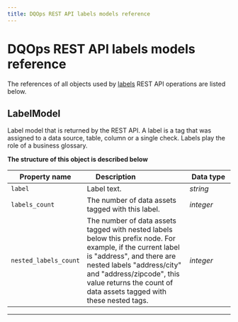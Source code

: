 ```yaml
---
title: DQOps REST API labels models reference
---
```

# DQOps REST API labels models reference
The references of all objects used by [labels](../operations/labels.md) REST API operations are listed below.


## LabelModel
Label model that is returned by the REST API. A label is a tag that was assigned to a data source, table, column or a single check.
 Labels play the role of a business glossary.


**The structure of this object is described below**


|&nbsp;Property&nbsp;name&nbsp;|&nbsp;Description&nbsp;&nbsp;&nbsp;&nbsp;&nbsp;&nbsp;&nbsp;&nbsp;&nbsp;&nbsp;&nbsp;&nbsp;&nbsp;&nbsp;&nbsp;&nbsp;&nbsp;&nbsp;&nbsp;&nbsp;&nbsp;|&nbsp;Data&nbsp;type&nbsp;|
|---------------|---------------------------------|-----------|
|<span class="no-wrap-code">`label`</span>|Label text.|*string*|
|<span class="no-wrap-code">`labels_count`</span>|The number of data assets tagged with this label.|*integer*|
|<span class="no-wrap-code">`nested_labels_count`</span>|The number of data assets tagged with nested labels below this prefix node. For example, if the current label is "address", and there are nested labels "address/city" and "address/zipcode", this value returns the count of data assets tagged with these nested tags.|*integer*|


___

